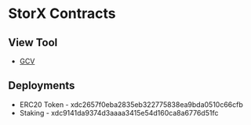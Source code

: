 # StorX Contracts

## View Tool

- [GCV](http://gcv.raavan.online)

## Deployments

- ERC20 Token - xdc2657f0eba2835eb322775838ea9bda0510c66cfb
- Staking - xdc9141da9374d3aaaa3415e54d160ca8a6776d51fc